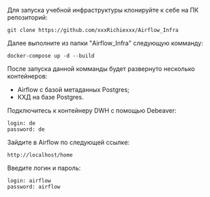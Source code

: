 Для запуска учебной инфраструктуры клонируйте к себе на ПК репозиторий:

    git clone https://github.com/xxxRichiexxx/Airflow_Infra

Далее выполните из папки "Airflow_Infra" следующую комманду:

    docker-compose up -d --build

После запуска данной комманды будет развернуто несколько контейнеров: 

* Airflow с базой метаданных Postgres;
* КХД на базе Postgres.

Подключитесь к контейнеру DWH с помощью Debeaver:

    login: de
    password: de

Зайдите в Airflow по следующей ссылке:

    http://localhost/home

Введите логин и пароль:

    login: airflow
    password: airflow